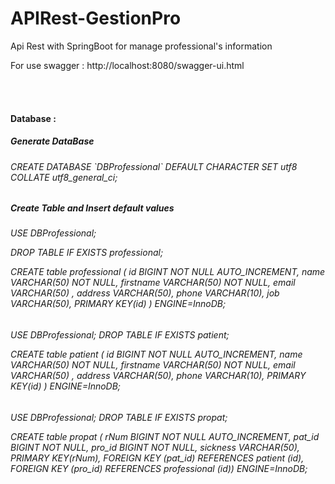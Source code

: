 # APIRest-GestionPro
<p>
Api Rest with SpringBoot for manage professional's information


For use swagger : http://localhost:8080/swagger-ui.html
<p>

<br><br>


<h4> Database : </h4>
<h5>
Generate DataBase
</h5>
<h6>
CREATE DATABASE `DBProfessional` DEFAULT CHARACTER SET utf8 COLLATE utf8_general_ci;
</h6>

<h5>
Create Table and Insert default values
</h5>
<h6>
USE DBProfessional;

DROP TABLE IF EXISTS professional;

CREATE table professional (
  id BIGINT NOT NULL AUTO_INCREMENT,
  name VARCHAR(50) NOT NULL,
  firstname VARCHAR(50) NOT NULL,
  email VARCHAR(50) , 
  address VARCHAR(50),
  phone VARCHAR(10), 
  job VARCHAR(50),
  PRIMARY KEY(id)
) ENGINE=InnoDB;

 </h6>

<h6>
USE DBProfessional;
DROP TABLE IF EXISTS patient;

CREATE table patient (
id BIGINT NOT NULL AUTO_INCREMENT,
name VARCHAR(50) NOT NULL, 
firstname VARCHAR(50) NOT NULL,
email VARCHAR(50) ,
address VARCHAR(50), 
phone VARCHAR(10), 
PRIMARY KEY(id) )
ENGINE=InnoDB;
</h6>


<h6>

USE DBProfessional;
DROP TABLE IF EXISTS propat;

CREATE table propat (
rNum BIGINT NOT NULL AUTO_INCREMENT,
pat_id BIGINT NOT NULL,
pro_id BIGINT NOT NULL,
sickness VARCHAR(50), 
PRIMARY KEY(rNum),
FOREIGN KEY (pat_id) REFERENCES patient (id),
FOREIGN KEY (pro_id) REFERENCES professional (id))
ENGINE=InnoDB;

</h6>
</h6>